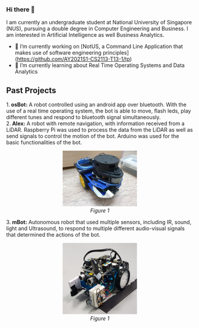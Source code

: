 ### Hi there 👋

<!--
**prachi2023/prachi2023** is a ✨ _special_ ✨ repository because its `README.md` (this file) appears on your GitHub profile.
-->
I am currently an undergraduate student at National University of Singapore (NUS), pursuing a double degree in Computer Engineering and Business. I am interested in Artificial Intelligence as well Business Analytics. 

- 🔭 I’m currently working on [NotUS, a Command Line Application that makes use of software engineering principles] (https://github.com/AY2021S1-CS2113-T13-1/tp)
- 🌱 I’m currently learning about Real Time Operating Systems and Data Analytics 
<!-- - 👯 I’m looking to collaborate on ...
Here are some ideas to get you started:
- 🤔 I’m looking for help with ...
- 💬 Ask me about ...
- 📫 How to reach me: 
- 😄 Pronouns: ...
- ⚡ Fun fact: ...
-->

## Past Projects 
1.<b> osBot:</b> A robot controlled using an android app over bluetooth. With the use of a real time operating system, the bot is able to move, flash leds, play different tunes and respond to bluetooth signal simultaneously. </br>
2.<b> Alex:</b> A robot with remote navigation, with information received from a LiDAR. Raspberry Pi was used to process the data from the LiDAR as well as send signals to control the motion of the bot. Arduino was used for the basic functionalities of the bot. </br>
<p align="center">
  <img alt="alex" src="images/alex.jpg" alt="drawing" width="200"  />
  <br><em>Figure 1</em>
</p>
3.<b> mBot:</b> Autonomous robot that used multiple sensors, including IR, sound, light and Ultrasound, to respond to multiple different audio-visual signals that determined the actions of the bot. 
<p align="center">
  <img alt="mBot" src="images/mbot.jpg" alt="drawing" width="200" />
  <br><em>Figure 1</em>
</p>